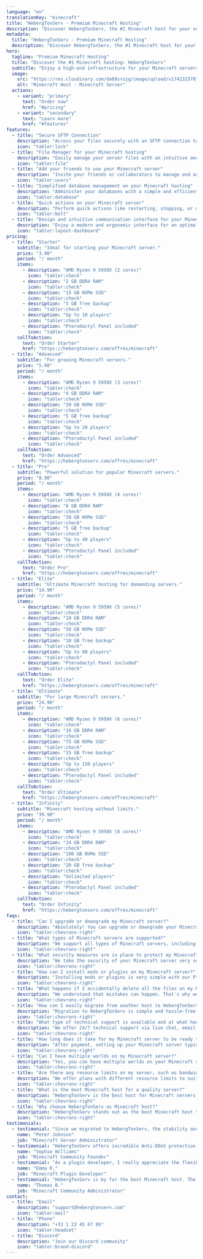```yaml
---
language: "en"
translationKey: "minecraft"
title: "HebergTonServ - Premium Minecraft Hosting"
description: "Discover HebergTonServ, the #1 Minecraft host for your servers. Enjoy high-performance hosting with AMD Ryzen, NVMe SSD, and advanced Anti-DDoS protection."
metadata:
  title: "HebergTonServ - Premium Minecraft Hosting"
  description: "Discover HebergTonServ, the #1 Minecraft host for your servers."
hero:
  tagline: "Premium Minecraft Hosting"
  title: "Discover the #1 Minecraft hosting: HebergTonServ"
  subtitle: "Enjoy a high-end infrastructure for your Minecraft servers. Benefit from AMD Ryzen processors, NVMe SSD storage, and advanced Anti-DDoS protection. Test for free for 24 hours!"
  image:
    src: "https://res.cloudinary.com/da68srujg/image/upload/v1742325707/minecraft.webp"
    alt: "Minecraft Host - Minecraft Server"
  actions:
    - variant: "primary"
      text: "Order now"
      href: "#pricing"
    - variant: "secondary"
      text: "Learn more"
      href: "#features"
features:
  - title: "Secure SFTP Connection"
    description: "Access your files securely with an SFTP connection to manage your Minecraft hosting."
    icon: "tabler:lock"
  - title: "File Manager for your Minecraft hosting"
    description: "Easily manage your server files with an intuitive and efficient file manager."
    icon: "tabler:file"
  - title: "Add your friends to use your Minecraft server"
    description: "Invite your friends or collaborators to manage and administer your Minecraft server with custom permissions."
    icon: "tabler:users"
  - title: "Simplified database management on your Minecraft hosting"
    description: "Administer your databases with a simple and efficient interface for optimal management."
    icon: "tabler:database"
  - title: "Quick actions on your Minecraft server"
    description: "Perform quick actions like restarting, stopping, or modifying your server with one click."
    icon: "tabler:bolt"
  - title: "Design and intuitive communication interface for your Minecraft hosting"
    description: "Enjoy a modern and ergonomic interface for an optimal user experience."
    icon: "tabler:layout-dashboard"
pricing:
  - title: "Starter"
    subtitle: "Ideal for starting your Minecraft server."
    price: "3.90"
    period: "/ month"
    items:
      - description: "AMD Ryzen 9 5950X (2 cores)"
        icon: "tabler:check"
      - description: "2 GB DDR4 RAM"
        icon: "tabler:check"
      - description: "15 GB NVMe SSD"
        icon: "tabler:check"
      - description: "5 GB free backup"
        icon: "tabler:check"
      - description: "Up to 10 players"
        icon: "tabler:check"
      - description: "Pterodactyl Panel included"
        icon: "tabler:check"
    callToAction:
      text: "Order Starter"
      href: "https://hebergtonserv.com/offres/minecraft"
  - title: "Advanced"
    subtitle: "For growing Minecraft servers."
    price: "5.90"
    period: "/ month"
    items:
      - description: "AMD Ryzen 9 5950X (3 cores)"
        icon: "tabler:check"
      - description: "4 GB DDR4 RAM"
        icon: "tabler:check"
      - description: "20 GB NVMe SSD"
        icon: "tabler:check"
      - description: "5 GB free backup"
        icon: "tabler:check"
      - description: "Up to 20 players"
        icon: "tabler:check"
      - description: "Pterodactyl Panel included"
        icon: "tabler:check"
    callToAction:
      text: "Order Advanced"
      href: "https://hebergtonserv.com/offres/minecraft"
  - title: "Pro"
    subtitle: "Powerful solution for popular Minecraft servers."
    price: "8.90"
    period: "/ month"
    items:
      - description: "AMD Ryzen 9 5950X (4 cores)"
        icon: "tabler:check"
      - description: "6 GB DDR4 RAM"
        icon: "tabler:check"
      - description: "30 GB NVMe SSD"
        icon: "tabler:check"
      - description: "5 GB free backup"
        icon: "tabler:check"
      - description: "Up to 40 players"
        icon: "tabler:check"
      - description: "Pterodactyl Panel included"
        icon: "tabler:check"
    callToAction:
      text: "Order Pro"
      href: "https://hebergtonserv.com/offres/minecraft"
  - title: "Elite"
    subtitle: "Ultimate Minecraft hosting for demanding servers."
    price: "14.90"
    period: "/ month"
    items:
      - description: "AMD Ryzen 9 5950X (5 cores)"
        icon: "tabler:check"
      - description: "10 GB DDR4 RAM"
        icon: "tabler:check"
      - description: "50 GB NVMe SSD"
        icon: "tabler:check"
      - description: "10 GB free backup"
        icon: "tabler:check"
      - description: "Up to 80 players"
        icon: "tabler:check"
      - description: "Pterodactyl Panel included"
        icon: "tabler:check"
    callToAction:
      text: "Order Elite"
      href: "https://hebergtonserv.com/offres/minecraft"
  - title: "Ultimate"
    subtitle: "For large Minecraft servers."
    price: "24.90"
    period: "/ month"
    items:
      - description: "AMD Ryzen 9 5950X (6 cores)"
        icon: "tabler:check"
      - description: "16 GB DDR4 RAM"
        icon: "tabler:check"
      - description: "75 GB NVMe SSD"
        icon: "tabler:check"
      - description: "15 GB free backup"
        icon: "tabler:check"
      - description: "Up to 150 players"
        icon: "tabler:check"
      - description: "Pterodactyl Panel included"
        icon: "tabler:check"
    callToAction:
      text: "Order Ultimate"
      href: "https://hebergtonserv.com/offres/minecraft"
  - title: "Infinity"
    subtitle: "Minecraft hosting without limits."
    price: "39.90"
    period: "/ month"
    items:
      - description: "AMD Ryzen 9 5950X (8 cores)"
        icon: "tabler:check"
      - description: "24 GB DDR4 RAM"
        icon: "tabler:check"
      - description: "100 GB NVMe SSD"
        icon: "tabler:check"
      - description: "20 GB free backup"
        icon: "tabler:check"
      - description: "Unlimited players"
        icon: "tabler:check"
      - description: "Pterodactyl Panel included"
        icon: "tabler:check"
    callToAction:
      text: "Order Infinity"
      href: "https://hebergtonserv.com/offres/minecraft"
faqs:
  - title: "Can I upgrade or downgrade my Minecraft server?"
    description: "Absolutely! You can upgrade or downgrade your Minecraft server at any time and only pay the difference, calculated pro-rata. Upgrades can be performed automatically from your client area. This allows you to always have the resources adapted to your needs, without loss of data or configuration."
    icon: "tabler:chevrons-right"
  - title: "What types of Minecraft servers are supported?"
    description: "We support all types of Minecraft servers, including Vanilla, Spigot, Paper, Forge, Fabric, Bukkit, and many more. You can easily switch server types at any time via our Pterodactyl control panel."
    icon: "tabler:chevrons-right"
  - title: "What security measures are in place to protect my Minecraft server from DDoS attacks?"
    description: "We take the security of your Minecraft server very seriously and we are proud of our partnership with CosmicGuard to provide state-of-the-art Anti-DDoS protection. This protection is capable of filtering and mitigating DDoS attacks, ensuring that your server remains online and accessible, even during an attack."
    icon: "tabler:chevrons-right"
  - title: "How can I install mods or plugins on my Minecraft server?"
    description: "Installing mods or plugins is very simple with our Pterodactyl control panel. You can upload your files directly via the web interface or use an SFTP connection. We also offer one-click installations for popular modpacks like FTB, Tekkit, and many more."
    icon: "tabler:chevrons-right"
  - title: "What happens if I accidentally delete all the files on my Minecraft server?"
    description: "We understand that mistakes can happen. That's why we offer a free upgradable 5 GB backup for your Minecraft server. If you accidentally delete your files, you can restore a previous backup from your management dashboard."
    icon: "tabler:chevrons-right"
  - title: "How can I easily migrate from another host to HebergTonServ for my Minecraft server?"
    description: "Migration to HebergTonServ is simple and hassle-free. We offer full support to help you transfer your Minecraft server from your current host. Contact our support team and we will guide you through the migration process."
    icon: "tabler:chevrons-right"
  - title: "What type of technical support is available and at what hours?"
    description: "We offer 24/7 technical support via live chat, email, and ticket. Our team of experts is always there to help you with all your Minecraft hosting needs. Whether you have a technical question or need assistance with your server, we are there to provide you with quick and efficient answers."
    icon: "tabler:chevrons-right"
  - title: "How long does it take for my Minecraft server to be ready to use after purchase?"
    description: "After payment, setting up your Minecraft server typically takes less than 5 minutes. You will receive all the details to access and administer your server in your client area. We strive to provide a fast and reliable service so you can start playing without delay."
    icon: "tabler:chevrons-right"
  - title: "Can I have multiple worlds on my Minecraft server?"
    description: "Yes, you can have multiple worlds on your Minecraft server. With our Pterodactyl control panel, you can easily manage multiple worlds and switch between them as needed. This feature is particularly useful for servers with different game modes or environments."
    icon: "tabler:chevrons-right"
  - title: "Are there any resource limits on my server, such as bandwidth or CPU usage?"
    description: "We offer plans with different resource limits to suit your needs. Check our packages for more information on specific limits. Our Minecraft hosting offers are designed to provide optimal performance, whether you have a small server among friends or a large community of players."
    icon: "tabler:chevrons-right"
  - title: "What is the best Minecraft host for a quality server?"
    description: "HebergTonServ is the best host for Minecraft servers due to its performance, advanced anti-DDoS protection, 24/7 support, and customized offers adapted to servers of all sizes."
    icon: "tabler:chevrons-right"
  - title: "Why choose HebergTonServ as Minecraft host?"
    description: "HebergTonServ stands out as the best Minecraft host thanks to its high-performance servers, advanced Anti-DDoS protection, expert 24/7 technical support, and offers adapted to all Minecraft server needs."
    icon: "tabler:chevrons-right"
testimonials:
  - testimonial: "Since we migrated to HebergTonServ, the stability and performance of our Minecraft server have reached an exceptional level."
    name: "Peter Johnson"
    job: "Minecraft Server Administrator"
  - testimonial: "HebergTonServ offers incredible Anti-DDoS protection. Since we've been using their services, our attack problems are a thing of the past."
    name: "Sophie Williams"
    job: "Minecraft Community Founder"
  - testimonial: "As a plugin developer, I really appreciate the flexibility and power of Minecraft hosting offered by HebergTonServ."
    name: "Emma R."
    job: "Minecraft Plugin Developer"
  - testimonial: "HebergTonServ is by far the best Minecraft host. The stability and performance are unmatched!"
    name: "Thomas B."
    job: "Minecraft Community Administrator"
contact:
  - title: "Email"
    description: "support@hebergtonserv.com"
    icon: "tabler:mail"
  - title: "Phone"
    description: "+33 1 23 45 67 89"
    icon: "tabler:headset"
  - title: "Discord"
    description: "Join our Discord community"
    icon: "tabler:brand-discord"
---
```

